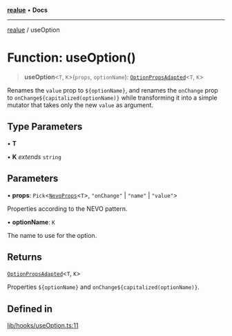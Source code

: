 [**realue**](../README.md) • **Docs**

***

[realue](../README.md) / useOption

# Function: useOption()

> **useOption**\<`T`, `K`\>(`props`, `optionName`): [`OptionPropsAdapted`](../type-aliases/OptionPropsAdapted.md)\<`T`, `K`\>

Renames the `value` prop to `${optionName}`, and renames the `onChange` prop to `onChange${capitalized(optionName)}` while transforming it into a simple mutator that takes only the new `value` as argument.

## Type Parameters

• **T**

• **K** *extends* `string`

## Parameters

• **props**: `Pick`\<[`NevoProps`](../type-aliases/NevoProps.md)\<`T`\>, `"onChange"` \| `"name"` \| `"value"`\>

Properties according to the NEVO pattern.

• **optionName**: `K`

The name to use for the option.

## Returns

[`OptionPropsAdapted`](../type-aliases/OptionPropsAdapted.md)\<`T`, `K`\>

Properties `${optionName}` and `onChange${capitalized(optionName)}`.

## Defined in

[lib/hooks/useOption.ts:11](https://github.com/nevoland/realue/blob/f0861eda689780090ad24f17b0b38643f5880cf7/lib/hooks/useOption.ts#L11)
